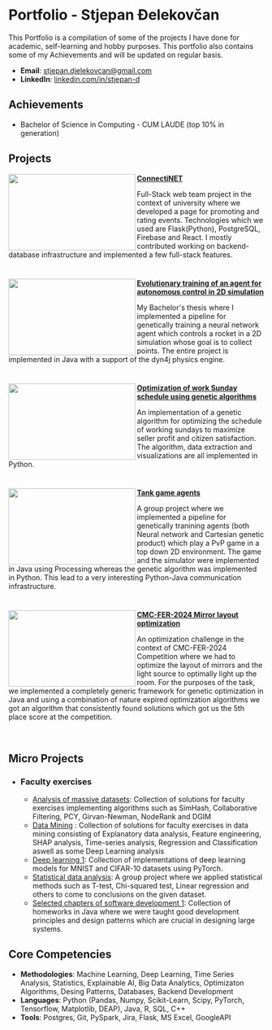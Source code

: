 # Portfolio - Stjepan Đelekovčan
This Portfolio is a compilation of some of the projects I have done for academic, self-learning and hobby purposes. This portfolio also contains some of my Achievements and will be updated on regular basis.

- **Email**: [stjepan.djelekovcan@gmail.com](stjepan.djelekovcan@gmail.com)
- **LinkedIn**: [linkedin.com/in/stjepan-d](https://www.linkedin.com/in/stjepan-d/)

## Achievements
- Bachelor of Science in Computing - CUM LAUDE (top 10% in generation) 

## Projects

<img align="left" width="250" height="150" src="https://github.com/jetpans/jetpans-portfolio/tree/main/Images/ConnectiNET.png"> **[ConnectiNET](https://github.com/jetpans/ConnectiNET-kraljevi)**

Full-Stack web team project in the context of university where we developed a page for promoting and rating events. Technologies which we used are
Flask(Python), PostgreSQL, Firebase and React. I mostly contributed working on backend-database infrastructure and implemented a few full-stack features.
 

#

<img align="left" width="250" height="150" src="https://github.com/jetpans/jetpans-portfolio/tree/main/Images/thrust.png"> **[Evolutionary training of an agent for autonomous control in 2D simulation](https://github.com/jetpans/thrust-agent)**

My Bachelor's thesis where I implemented a pipeline for genetically training a neural network agent which controls a rocket in a 2D simulation whose goal is to collect points. The entire project is implemented in Java with a support of the dyn4j physics engine.

#

<img align="left" width="250" height="150" src="https://github.com/jetpans/jetpans-portfolio/tree/main/Images/sundays.png"> **[Optimization of work Sunday schedule using genetic algorithms](https://github.com/jetpans/working-sundays)**
 
An implementation of a genetic algorithm for optimizing the schedule of working sundays to maximize seller profit and citizen satisfaction. The algorithm, data extraction and visualizations are all implemented in Python.

#

<img align="left" width="250" height="150" src="https://github.com/jetpans/jetpans-portfolio/tree/main/Images/tank.png"> **[Tank game agents](https://github.com/jetpans/tank-game)**

A group project where we implemented a pipeline for genetically tranining agents (both Neural network and Cartesian genetic product) which play a PvP game in a top down 2D environment. The game and the simulator were implemented in Java using Processing whereas the genetic algorithm was implemented in Python. This lead to a very interesting Python-Java communication infrastructure. 

#

<img align="left" width="250" height="150" src="https://github.com/jetpans/jetpans-portfolio/tree/main/Images/cmc2024.png"> **[CMC-FER-2024 Mirror layout optimization](https://github.com/Cyber3x/cmc-fer-2024)**

An optimization challenge in the context of CMC-FER-2024 Competition where we had to optimize the layout of mirrors and the light source to optimally light up the room. For the purposes of the task, we implemented a completely generic framework for genetic optimization in Java and using a combination of nature expired optimization algorithms we got an algorithm that consistently found solutions which got us the 5th place score at the competition. 

<br />

## Micro Projects
- ### Faculty exercises
    - [Analysis of massive datasets](https://github.com/jetpans/FER-exercises/tree/main/analysis-of-massive-datasets): Collection of solutions for faculty exercises implementing algorithms such as SimHash, Collaborative Filtering, PCY, Girvan-Newman, NodeRank and DGIM
    - [Data Mining](https://github.com/jetpans/FER-exercises/tree/main/data-mining) : Collection of solutions for faculty exercises in data mining consisting of Explanatory data analysis, Feature engineering, SHAP analysis, Time-series analysis, Regression and Classification aswell as some Deep Learning analysis
    - [Deep learning 1](https://github.com/jetpans/FER-exercises/tree/main/deep-learning-1): Collection of implementations of deep learning models for MNIST and CIFAR-10 datasets using PyTorch.
    - [Statistical data analysis](https://github.com/jetpans/FER-exercises/tree/main/statistical-data-analysis/sap-analiza-ocjena): A group project where we applied statistical methods such as T-test, Chi-squared test, Linear regression and others to come to conclusions on the given dataset.
    - [Selected chapters of software development 1](https://github.com/jetpans/FER-exercises/tree/main/selected-chapters-of-software-development-1): Collection of homeworks in Java where we were taught good development principles and design patterns which are crucial in designing large systems.

## Core Competencies

- **Methodologies**: Machine Learning, Deep Learning, Time Series Analysis, Statistics, Explainable AI, Big Data Analytics, Optimizaton Algorithms, Desing Patterns, Databases, Backend Development
- **Languages**: Python (Pandas, Numpy, Scikit-Learn, Scipy, PyTorch, Tensorflow, Matplotlib, DEAP), Java, R, SQL, C++
- **Tools**: Postgres, Git, PySpark, Jira, Flask, MS Excel, GoogleAPI

